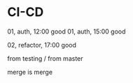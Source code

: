 # CI-CD
01, auth, 12:00 good
01, auth, 15:00 good

02, refactor, 17:00 good

from testing    /   from master

merge is merge